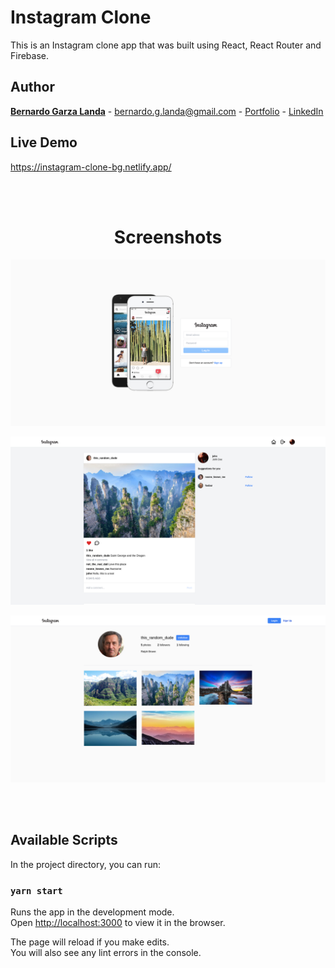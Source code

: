 # Instagram Clone
This is an Instagram clone app that was built using React, React Router and Firebase.


## Author

**[Bernardo Garza Landa](https://bernardogarza.me/)** - bernardo.g.landa@gmail.com - [Portfolio](https://bernardogarza.me) - [LinkedIn](https://www.linkedin.com/in/bernardo-g-landa/)

## Live Demo

<a href="https://instagram-clone-bg.netlify.app/" target="_blank">https://instagram-clone-bg.netlify.app/</a>

<br>
<br>

<h1 align="center">Screenshots</h1>

<p align="center">
  <img src="./screenshots/login.png" alt="Login page" >
</p>
<p align="center">
  <img src="./screenshots/dashboard.png" alt="Dashboard page" >
</p>
<p align="center">
  <img src="./screenshots/profile.png" alt="Profile page" >
</p>

<br>
<br>

## Available Scripts

In the project directory, you can run:

### `yarn start`

Runs the app in the development mode.\
Open [http://localhost:3000](http://localhost:3000) to view it in the browser.

The page will reload if you make edits.\
You will also see any lint errors in the console.
